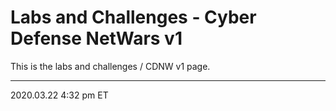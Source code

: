 # Labs and Challenges - Cyber Defense NetWars v1

This is the labs and challenges / CDNW v1 page.

<hr class="tight">
<p class="timestamp">2020.03.22 4:32 pm ET</p>
